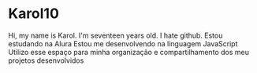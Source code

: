 # Karol10
Hi, my name is Karol. I'm seventeen years old. I hate github.
Estou estudando na Alura
Estou me desenvolvendo na linguagem JavaScript
Utilizo esse espaço para minha organização e compartilhamento dos meu projetos desenvolvidos
